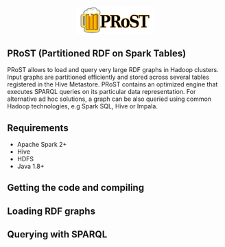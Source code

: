 <p align="center"> <img width="36%" src="PRoST_logo.svg"></p>

## PRoST (Partitioned RDF on Spark Tables)
PRoST allows to load and query very large RDF graphs in Hadoop clusters.
Input graphs are partitioned efficiently and stored across several tables registered in the Hive Metastore. PRoST contains an optimized engine that executes SPARQL queries on its particular data representation. For alternative ad hoc solutions, a graph can be also queried using common Hadoop technologies, e.g Spark SQL, Hive or Impala. 

## Requirements
  - Apache Spark 2+
  - Hive
  - HDFS
  - Java 1.8+

## Getting the code and compiling

## Loading RDF graphs

## Querying with SPARQL
